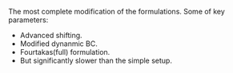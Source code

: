 The most complete modification of the formulations. Some of key parameters: 
- Advanced shifting.
- Modified dynanmic BC.
- Fourtakas(full) formulation.
- But significantly slower than the simple setup.
